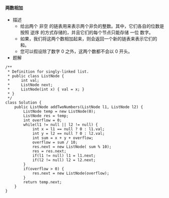 #### 两数相加
+ 描述
    + 给出两个 非空 的链表用来表示两个非负的整数。其中，它们各自的位数是按照 逆序 的方式存储的，并且它们的每个节点只能存储 一位 数字。
    + 如果，我们将这两个数相加起来，则会返回一个新的链表来表示它们的和。
    + 您可以假设除了数字 0 之外，这两个数都不会以 0 开头。
+ 题解
```
/**
 * Definition for singly-linked list.
 * public class ListNode {
 *     int val;
 *     ListNode next;
 *     ListNode(int x) { val = x; }
 * }
 */
class Solution {
    public ListNode addTwoNumbers(ListNode l1, ListNode l2) {
        ListNode temp = new ListNode(0);
        ListNode res = temp;
        int overflow = 0;
        while(l1 != null || l2 != null) {
            int x = l1 == null ? 0 : l1.val;
            int y = l2 == null ? 0 : l2.val;
            int sum = x + y + overflow;
            overflow = sum / 10;
            res.next = new ListNode( sum % 10);
            res = res.next;
            if(l1 != null) l1 = l1.next;
            if(l2 != null) l2 = l2.next;
        }
        if(overflow > 0) {
            res.next = new ListNode(overflow);
        }
        return temp.next;
    }
}
```